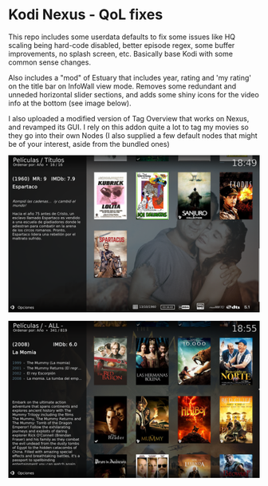 # Kodi Nexus - QoL fixes

This repo includes some userdata defaults to fix some issues like HQ scaling being hard-code disabled, better episode regex, some buffer improvements, no splash screen, etc. Basically base Kodi with some common sense changes.

Also includes a "mod" of Estuary that includes year, rating and 'my rating' on the title bar on InfoWall view mode. Removes some redundant and unneded horizontal slider sections, and adds some shiny icons for the video info at the bottom (see image below).

I also uploaded a modified version of Tag Overview that works on Nexus, and revamped its GUI. I rely on this addon quite a lot to tag my movies so they go into their own Nodes (I also supplied a few default nodes that might be of your interest, aside from the bundled ones)

![](https://github.com/Dogway/Kodi/blob/main/images/A_icons.png)

![](https://github.com/Dogway/Kodi/blob/main/images/B_collections.png)